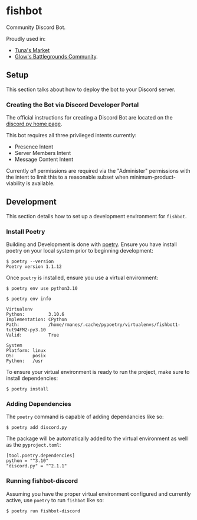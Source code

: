 # fishbot
Community Discord Bot.

Proudly used in:
- [Tuna's Market](https://discord.gg/Hh5HcSJENc)
- [Glow's Battlegrounds Community](https://discord.gg/glows).

## Setup
This section talks about how to deploy the bot to your Discord server.

### Creating the Bot via Discord Developer Portal
The official instructions for creating a Discord Bot are located on the [discord.py home page](https://discordpy.readthedocs.io/en/stable/discord.html).

This bot requires all three privileged intents currently:
- Presence Intent
- Server Members Intent
- Message Content Intent

Currently *all* permissions are required via the "Administer" permissions with the intent to limit this to a reasonable subset when minimum-product-viability is available.

## Development
This section details how to set up a development environment for `fishbot`.

### Install Poetry
Building and Development is done with [poetry](https://python-poetry.org/docs/).  Ensure you have install poetry on your local system prior to beginning development:
```shell
$ poetry --version
Poetry version 1.1.12
```

Once `poetry` is installed, ensure you use a virtual environment:
```shell
$ poetry env use python3.10

$ poetry env info

Virtualenv
Python:         3.10.6
Implementation: CPython
Path:           /home/rmanes/.cache/pypoetry/virtualenvs/fishbot1-tut94FM2-py3.10
Valid:          True

System
Platform: linux
OS:       posix
Python:   /usr
```

To ensure your virtual environment is ready to run the project, make sure to install dependencies:
```shell
$ poetry install
```

### Adding Dependencies
The `poetry` command is capable of adding dependancies like so:
```shell
$ poetry add discord.py
```

The package will be automatically added to the virtual environment as well as the `pyproject.toml`:
```shell
[tool.poetry.dependencies]
python = "^3.10"
"discord.py" = "^2.1.1"
```

### Running fishbot-discord
Assuming you have the proper virtual environment configured and currently active, use `poetry` to run `fishbot` like so:
```shell
$ poetry run fishbot-discord
```

